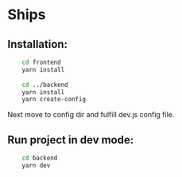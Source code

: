 # Ships

## Installation:
```bash
    cd frontend
    yarn install
    
    cd ../backend
    yarn install
    yarn create-config
```
Next move to config dir and fulfill dev.js config file.

## Run project in dev mode:
```bash
    cd backend
    yarn dev
```